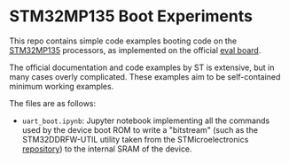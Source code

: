 # STM32MP135 Boot Experiments

This repo contains simple code examples booting code on the
[STM32MP135](https://www.st.com/en/microcontrollers-microprocessors/stm32mp135.html)
processors, as implemented on the official [eval
board](https://www.st.com/en/evaluation-tools/stm32mp135f-dk.html).

The official documentation and code examples by ST is extensive, but in many
cases overly complicated. These examples aim to be self-contained minimum
working examples.

The files are as follows:

- `uart_boot.ipynb`: Jupyter notebook implementing all the commands used by the
device boot ROM to write a "bitstream" (such as the STM32DDRFW-UTIL utility
taken from the STMicroelectronics
[repository](https://github.com/STMicroelectronics/STM32DDRFW-UTIL/tree/main))
to the internal SRAM of the device.
